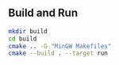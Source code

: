 ## Build and Run

```bash
mkdir build
cd build
cmake .. -G "MinGW Makefiles"
cmake --build . --target run
